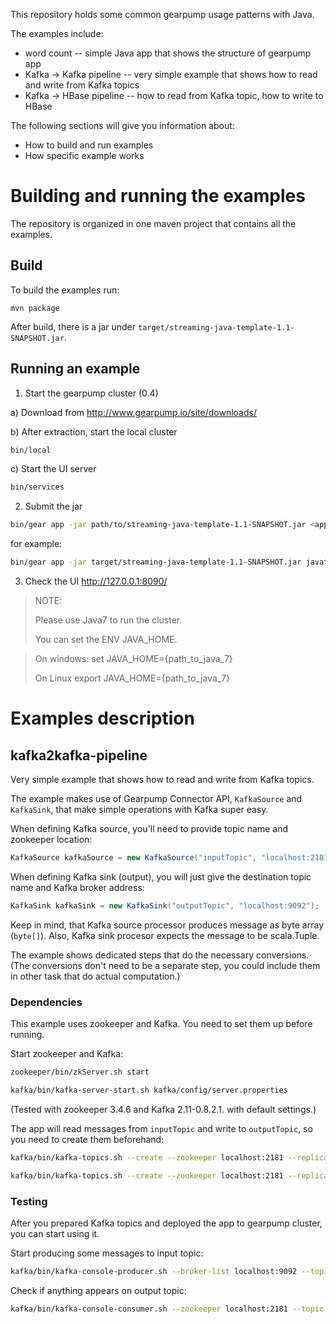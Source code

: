 This repository holds some common gearpump usage patterns with Java. 

The examples include:
* word count -- simple Java app that shows the structure of gearpump app
* Kafka -> Kafka pipeline -- very simple example that shows how to read and write from Kafka topics
* Kafka -> HBase pipeline -- how to read from Kafka topic, how to write to HBase

The following sections will give you information about:
* How to build and run examples
* How specific example works

# Building and running the examples

The repository is organized in one maven project that contains all the examples. 
 

## Build

To build the examples run:

`mvn package`

After build, there is a jar under `target/streaming-java-template-1.1-SNAPSHOT.jar`.

## Running an example

1. Start the gearpump cluster (0.4)

  a) Download from http://www.gearpump.io/site/downloads/

  b) After extraction, start the local cluster
  ```bash
  bin/local
  ```

  c) Start the UI server
  ```bash
  bin/services
  ```

2. Submit the jar
  ```bash
  bin/gear app -jar path/to/streaming-java-template-1.1-SNAPSHOT.jar <app mainclass with package> 
  ```
  
  for example:
  
  ```bash
  bin/gear app -jar target/streaming-java-template-1.1-SNAPSHOT.jar javatemplate.WordCount 
  ```
  
  
3. Check the UI
  http://127.0.0.1:8090/  
  



> NOTE:
> 
> Please use Java7 to run the cluster.
> 
> You can set the ENV JAVA_HOME.

> On windows:
> set JAVA_HOME={path_to_java_7}
> 
> On Linux
> export JAVA_HOME={path_to_java_7}

# Examples description

## kafka2kafka-pipeline
Very simple example that shows how to read and write from Kafka topics.

The example makes use of Gearpump Connector API, `KafkaSource` and `KafkaSink`, that make simple operations with Kafka super easy.


When defining Kafka source, you'll need to provide topic name and zookeeper location:
```Java
KafkaSource kafkaSource = new KafkaSource("inputTopic", "localhost:2181");
```

When defining Kafka sink (output), you will just give the destination topic name and Kafka broker address:
```Java
KafkaSink kafkaSink = new KafkaSink("outputTopic", "localhost:9092");
```

Keep in mind, that Kafka source processor produces message as byte array (`byte[]`). 
Also, Kafka sink procesor expects the message to be scala.Tuple. 

The example shows dedicated steps that do the necessary conversions. 
(The conversions don't need to be a separate step, you could include them in other task that do actual computation.)  

### Dependencies
This example uses zookeeper and Kafka. You need to set them up before running.

Start zookeeper and Kafka:

```bash
zookeeper/bin/zkServer.sh start

kafka/bin/kafka-server-start.sh kafka/config/server.properties
```

(Tested with zookeeper 3.4.6 and Kafka 2.11-0.8.2.1. with default settings.)

The app will read messages from `inputTopic` and write to `outputTopic`, so you need to create them beforehand:

```bash
kafka/bin/kafka-topics.sh --create --zookeeper localhost:2181 --replication-factor 1 --partitions 1 --topic inputTopic

kafka/bin/kafka-topics.sh --create --zookeeper localhost:2181 --replication-factor 1 --partitions 1 --topic outputTopic
```

### Testing
After you prepared Kafka topics and deployed the app to gearpump cluster, you can start using it.

Start producing some messages to input topic:

```bash
kafka/bin/kafka-console-producer.sh --broker-list localhost:9092 --topic inputTopic
```


Check if anything appears on output topic:

```bash
kafka/bin/kafka-console-consumer.sh --zookeeper localhost:2181 --topic outputTopic --from-beginning
```
